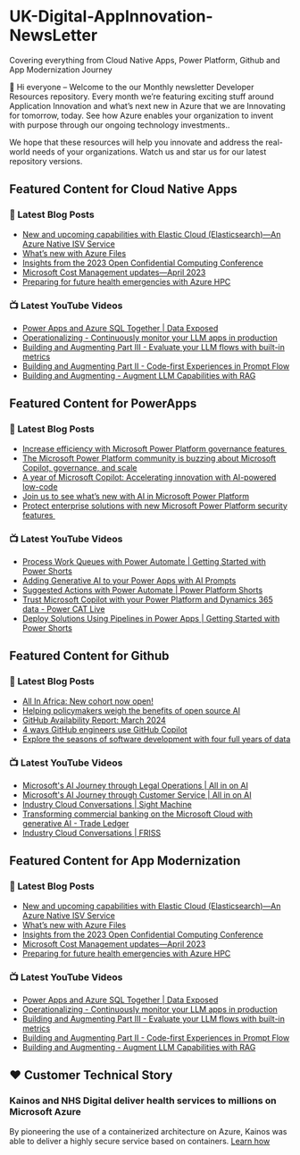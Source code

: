 # UK-Digital-AppInnovation-NewsLetter

Covering everything from Cloud Native Apps, Power Platform, Github and App Modernization Journey

👋 Hi everyone – Welcome to the our Monthly newsletter Developer Resources repository. Every month we’re featuring exciting stuff around Application Innovation and what’s next new in Azure that we are Innovating for tomorrow, today. See how Azure enables your organization to invent with purpose through our ongoing technology investments..


We hope that these resources will help you innovate and address the real-world needs of your organizations. Watch us and star us for our latest repository versions.

## Featured Content for Cloud Native Apps


### 📝 Latest Blog Posts

    
<!-- BLOGCNA:START -->
- [New and upcoming capabilities with Elastic Cloud (Elasticsearch)—An Azure Native ISV Service](https://azure.microsoft.com/blog/new-and-upcoming-capabilities-with-elastic-cloud-elasticsearch-an-azure-native-isv-service/)
- [What’s new with Azure Files](https://azure.microsoft.com/blog/what-s-new-with-azure-files/)
- [Insights from the 2023 Open Confidential Computing Conference](https://azure.microsoft.com/blog/insights-from-the-2023-open-confidential-computing-conference/)
- [Microsoft Cost Management updates—April 2023](https://azure.microsoft.com/blog/microsoft-cost-management-updates-april-2023/)
- [Preparing for future health emergencies with Azure HPC ](https://azure.microsoft.com/blog/preparing-for-future-health-emergencies-with-azure-hpc/)
<!-- BLOGCNA:END -->

### 📺 Latest YouTube Videos

 
<!-- YOUTUBECNA:START -->
- [Power Apps and Azure SQL Together | Data Exposed](https://www.youtube.com/watch?v=UgGTEBY89BM)
- [Operationalizing - Continuously monitor your LLM apps in production](https://www.youtube.com/watch?v=qtxBsUY3eYQ)
- [Building and Augmenting Part III - Evaluate your LLM flows with built-in metrics](https://www.youtube.com/watch?v=j3cZL0kc5Ug)
- [Building and Augmenting Part II - Code-first Experiences in Prompt Flow](https://www.youtube.com/watch?v=gTp7z6mUYo4)
- [Building and Augmenting - Augment LLM Capabilities with RAG](https://www.youtube.com/watch?v=5k3A-LMplME)
<!-- YOUTUBECNA:END -->

##  Featured Content for PowerApps
### 📝 Latest Blog Posts
<!-- BLOGPOWER:START -->
- [Increase efficiency with Microsoft Power Platform governance features ](https://www.microsoft.com/en-us/power-platform/blog/2024/04/04/increase-efficiency-with-microsoft-power-platform-governance-features/)
- [The Microsoft Power Platform community is buzzing about Microsoft Copilot, governance, and scale](https://www.microsoft.com/en-us/power-platform/blog/2024/03/28/the-microsoft-power-platform-community-is-buzzing-about-microsoft-copilot-governance-and-scale/)
- [A year of Microsoft Copilot: Accelerating innovation with AI-powered low-code](https://www.microsoft.com/en-us/power-platform/blog/2024/03/26/a-year-of-microsoft-copilot-accelerating-innovation-with-ai-powered-low-code/)
- [Join us to see what’s new with AI in Microsoft Power Platform](https://www.microsoft.com/en-us/power-platform/blog/2024/03/25/join-us-to-see-whats-new-with-ai-in-microsoft-power-platform/)
- [Protect enterprise solutions with new Microsoft Power Platform security features ](https://www.microsoft.com/en-us/power-platform/blog/2024/03/20/protect-enterprise-solutions-with-new-microsoft-power-platform-security-features/)
<!-- BLOGPOWER:END -->
 ### 📺 Latest YouTube Videos
    
<!-- YOUTUBEPOWER:START -->
- [Process Work Queues with Power Automate | Getting Started with Power Shorts](https://www.youtube.com/watch?v=qi8isiV_dHs)
- [Adding Generative AI to your Power Apps with AI Prompts](https://www.youtube.com/watch?v=l8tv4SwDhuE)
- [Suggested Actions with Power Automate | Power Platform Shorts](https://www.youtube.com/watch?v=aXxX5bJSxi8)
- [Trust Microsoft Copilot with your Power Platform and Dynamics 365 data - Power CAT Live](https://www.youtube.com/watch?v=TiapMpsAF4o)
- [Deploy Solutions Using Pipelines in Power Apps | Getting Started with Power Shorts](https://www.youtube.com/watch?v=iziCkYl8Shc)
<!-- YOUTUBEPOWER:END -->

##  Featured Content for Github
### 📝 Latest Blog Posts
<!-- BLOGGITHUB:START -->
- [All In Africa: New cohort now open!](https://github.blog/2024-04-11-all-in-africa-new-cohort-now-open/)
- [Helping policymakers weigh the benefits of open source AI](https://github.blog/2024-04-10-helping-policymakers-weigh-the-benefits-of-open-source-ai/)
- [GitHub Availability Report: March 2024](https://github.blog/2024-04-10-github-availability-report-march-2024/)
- [4 ways GitHub engineers use GitHub Copilot](https://github.blog/2024-04-09-4-ways-github-engineers-use-github-copilot/)
- [Explore the seasons of software development with four full years of data](https://github.blog/2024-04-09-explore-the-seasons-of-software-development-with-four-full-years-of-data/)
<!-- BLOGGITHUB:END -->
### 📺 Latest YouTube Videos
<!-- YOUTUBEGITHUB:START -->
- [Microsoft&#39;s AI Journey through Legal Operations | All in on AI](https://www.youtube.com/watch?v=8TAPGUYEgns)
- [Microsoft&#39;s AI Journey through Customer Service | All in on AI](https://www.youtube.com/watch?v=AWDm6kAxjDA)
- [Industry Cloud Conversations | Sight Machine](https://www.youtube.com/watch?v=vdaiQg26tlE)
- [Transforming commercial banking on the Microsoft Cloud with generative AI - Trade Ledger](https://www.youtube.com/watch?v=R3dpOar5KIA)
- [Industry Cloud Conversations | FRISS](https://www.youtube.com/watch?v=p3qKMxKiy7U)
<!-- YOUTUBEGITHUB:END -->
##  Featured Content for App Modernization
### 📝 Latest Blog Posts
<!-- BLOGAPPMOD:START -->
- [New and upcoming capabilities with Elastic Cloud (Elasticsearch)—An Azure Native ISV Service](https://azure.microsoft.com/blog/new-and-upcoming-capabilities-with-elastic-cloud-elasticsearch-an-azure-native-isv-service/)
- [What’s new with Azure Files](https://azure.microsoft.com/blog/what-s-new-with-azure-files/)
- [Insights from the 2023 Open Confidential Computing Conference](https://azure.microsoft.com/blog/insights-from-the-2023-open-confidential-computing-conference/)
- [Microsoft Cost Management updates—April 2023](https://azure.microsoft.com/blog/microsoft-cost-management-updates-april-2023/)
- [Preparing for future health emergencies with Azure HPC ](https://azure.microsoft.com/blog/preparing-for-future-health-emergencies-with-azure-hpc/)
<!-- BLOGAPPMOD:END -->
### 📺 Latest YouTube Videos
<!-- YOUTUBEAPPMOD:START -->
- [Power Apps and Azure SQL Together | Data Exposed](https://www.youtube.com/watch?v=UgGTEBY89BM)
- [Operationalizing - Continuously monitor your LLM apps in production](https://www.youtube.com/watch?v=qtxBsUY3eYQ)
- [Building and Augmenting Part III - Evaluate your LLM flows with built-in metrics](https://www.youtube.com/watch?v=j3cZL0kc5Ug)
- [Building and Augmenting Part II - Code-first Experiences in Prompt Flow](https://www.youtube.com/watch?v=gTp7z6mUYo4)
- [Building and Augmenting - Augment LLM Capabilities with RAG](https://www.youtube.com/watch?v=5k3A-LMplME)
<!-- YOUTUBEAPPMOD:END -->


## ♥️ Customer Technical Story 

### Kainos and NHS Digital deliver health services to millions on Microsoft Azure

By pioneering the use of a containerized architecture on Azure, Kainos was able to deliver a highly secure service based on containers. [Learn how](https://customers.microsoft.com/en-us/story/1368348549535774520-kainos-and-nhs-digital-deliver-health-services-to-millions-on-microsoft-azure)


